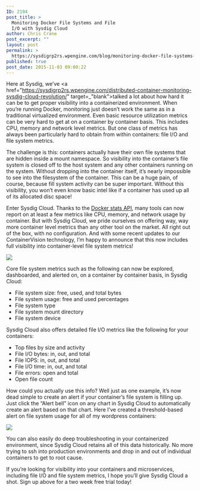 ```yaml
---
ID: 2194
post_title: >
  Monitoring Docker File Systems and File
  I/O with Sysdig Cloud
author: Chris Crane
post_excerpt: ""
layout: post
permalink: >
  https://sysdigrp2rs.wpengine.com/blog/monitoring-docker-file-systems-and-file-io-with-sysdig-cloud/
published: true
post_date: 2015-11-03 09:00:22
---
```

Here at Sysdig, we’ve <a href="https://sysdigrp2rs.wpengine.com/distributed-container-monitoring-sysdig-cloud-revolution/" target=_"blank">talked a lot</a> about how hard it can be to get proper visibility into a containerized environment. When you’re running Docker, monitoring just doesn’t work the same as in a traditional virtualized environment. Even basic resource utilization metrics can be very hard to get at on a container by container basis. This includes CPU, memory and network level metrics. But one class of metrics has always been particularly hard to obtain from within containers: file I/O and file system metrics. 

The challenge is this: containers actually have their own file systems that are hidden inside a mount namespace. So visibility into the container’s file system is closed off to the host system and any other containers running on the system. Without dropping into the container itself, it’s nearly impossible to see into the filesystem of the container. This can be a huge pain, of course, because fill system activity can be super important. Without this visibility, you won’t even know basic intel like if a container has used up all of its allocated disc space! 

Enter Sysdig Cloud. Thanks to the <a href="https://blog.docker.com/2015/02/docker-1-5-ipv6-support-read-only-containers-stats-named-dockerfiles-and-more/" target="_blank">Docker stats API</a>, many tools can now report on at least a few metrics like CPU, memory, and network usage by container. But with Sysdig Cloud, we pride ourselves on offering way, way more container level metrics than any other tool on the market. All right out of the box, with no configuration. And with some recent updates to our ContainerVision technology, I’m happy to announce that this now includes full visibility into container-level file system metrics! 

<a href="/wp-content/uploads/2015/11/File-System-free-view.png" data-rel="lightbox-0" title> <img src="/wp-content/uploads/2015/11/File-System-free-view.png" class="aligncenter size-full" /> </a> 

Core file system metrics such as the following can now be explored, dashboarded, and alerted on, on a container by container basis, in Sysdig Cloud: 
*   File system size: free, used, and total bytes
*   File system usage: free and used percentages
*   File system type
*   File system mount directory
*   File system device

Sysdig Cloud also offers detailed file I/O metrics like the following for your containers: 
*   Top files by size and activity
*   File I/O bytes: in, out, and total
*   File IOPS: in, out, and total
*   File I/O time: in, out, and total
*   File errors: open and total
*   Open file count

How could you actually use this info? Well just as one example, it’s now dead simple to create an alert if your container’s file system is filling up. Just click the “Alert bell” icon on any chart in Sysdig Cloud to automatically create an alert based on that chart. Here I’ve created a threshold-based alert on file system usage for all of my wordpress containers: 

<a href="/wp-content/uploads/2015/11/Alerting-Container-File-System.png" data-rel="lightbox-0" title> <img src="/wp-content/uploads/2015/11/Alerting-Container-File-System.png" class="aligncenter size-full" /> </a> 

You can also easily do deep troubleshooting in your containerized environment, since Sysdig Cloud retains all of this data historically. No more trying to ssh into production environments and drop in and out of individual containers to get to root cause. 

If you’re looking for visibility into your containers and microservices, including file I/O and file system metrics, I hope you’ll give Sysdig Cloud a shot. Sign up above for a two week free trial today!